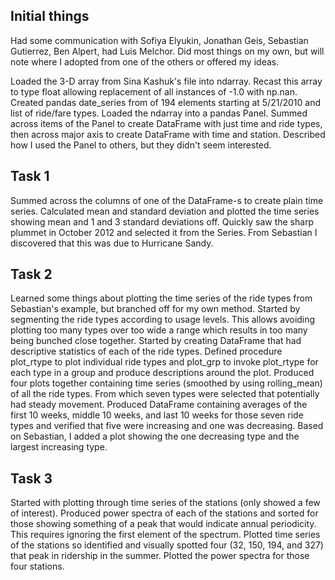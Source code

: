 ## Initial things
Had some communication with Sofiya Elyukin, Jonathan Geis, Sebastian Gutierrez, Ben Alpert, had Luis Melchor. Did most things on my own, but will note where I adopted from one of the others or offered my ideas.

Loaded the 3-D array from Sina Kashuk's file into ndarray. Recast this array to type float allowing replacement of all instances of -1.0 with np.nan. Created pandas date_series from of 194 elements starting at 5/21/2010 and list of ride/fare types. Loaded the ndarray into a pandas Panel. Summed across items of the Panel to create DataFrame with just time and ride types, then across major axis to create DataFrame with time and station. Described how I used the Panel to others, but they didn't seem interested.

## Task 1
Summed across the columns of one of the DataFrame-s to create plain time series. Calculated mean and standard deviation and plotted the time series showing mean and 1 and 3 standard deviations off. Quickly saw the sharp plummet in October 2012 and selected it from the Series. From Sebastian I discovered that this was due to Hurricane Sandy.

## Task 2
Learned some things about plotting the time series of the ride types from Sebastian's example, but branched off for my own method. Started by segmenting the ride types according to usage levels. This allows avoiding plotting too many types over too wide a range which results in too many being bunched close together. Started by creating DataFrame that had descriptive statistics of each of the ride types. Defined procedure plot_rtype to plot individual ride types and plot_grp to invoke plot_rtype for each type in a group and produce descriptions around the plot. Produced four plots together containing time series (smoothed by using rolling_mean) of all the ride types. From which seven types were selected that potentially had steady movement. Produced DataFrame containing averages of the first 10 weeks, middle 10 weeks, and last 10 weeks for those seven ride types and verified that five were increasing and one was decreasing. Based on Sebastian, I added a plot showing the one decreasing type and the largest increasing type.

## Task 3
Started with plotting through time series of the stations (only showed a few of interest). Produced power spectra of each of the stations and sorted for those showing something of a peak that would indicate annual periodicity. This requires ignoring the first element of the spectrum. Plotted time series of the stations so identified and visually spotted four (32, 150, 194, and 327) that peak in ridership in the summer. Plotted the power spectra for those four stations.
